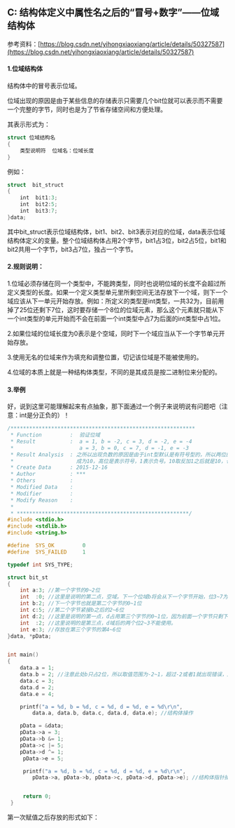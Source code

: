 ## C: 结构体定义中属性名之后的“冒号+数字”——位域结构体

参考资料：[https://blog.csdn.net/yihongxiaoxiang/article/details/50327587](https://blog.csdn.net/yihongxiaoxiang/article/details/50327587)

#### 1.位域结构体

结构体中的冒号表示位域。

位域出现的原因是由于某些信息的存储表示只需要几个bit位就可以表示而不需要一个完整的字节，同时也是为了节省存储空间和方便处理。

其表示形式为：
```c
struct 位域结构名
{
    类型说明符  位域名：位域长度
}
```
例如：
```c
struct  bit_struct
{
    int  bit1:3;
    int  bit2:5;
    int  bit3:7;
}data;
```
其中bit_struct表示位域结构体，bit1、bit2、bit3表示对应的位域，data表示位域结构体定义的变量。整个位域结构体占用2个字节，bit1占3位，bit2占5位，bit1和bit2共用一个字节，bit3占7位，独占一个字节。

#### 2.规则说明：

1.位域必须存储在同一个类型中，不能跨类型，同时也说明位域的长度不会超过所定义类型的长度。如果一个定义类型单元里所剩空间无法存放下一个域，则下一个域应该从下一单元开始存放。例如：所定义的类型是int类型，一共32为，目前用掉了25位还剩下7位，这时要存储一个8位的位域元素，那么这个元素就只能从下一个int类型的单元开始而不会在前面一个int类型中占7为后面的int类型中占1位。

2.如果位域的位域长度为0表示是个空域，同时下一个域应当从下一个字节单元开始存放。

3.使用无名的位域来作为填充和调整位置，切记该位域是不能被使用的。

4.位域的本质上就是一种结构体类型，不同的是其成员是按二进制位来分配的。

#### 3.举例

好，说到这里可能理解起来有点抽象，那下面通过一个例子来说明说有问题吧（注意：int是分正负的）！

```c
/***********************************************************
 * Function         :  验证位域
 * Result           :  a = 1, b = -2, c = 3, d = -2, e = -4
 *                     a = 3, b = 0, c = 7, d = -1, e = -3
 * Result Analysis  : 之所以出现负数的原因是由于int型默认是有符号型的，所以两位的位域赋值2时就会溢出，
 *                    成为10，高位是表示符号，1表示负号。10取反加1之后就是10，也就是2，所以值是-2
 * Create Data      : 2015-12-16
 * Author           : ***
 * Others           : 
 * Modified Data    :
 * Modifier         :
 * Modify Reason    :
 *
 * *******************************************************/
#include <stdio.h>
#include <stdlib.h>
#include <string.h>

#define  SYS_OK         0
#define  SYS_FAILED     1

typedef int SYS_TYPE;

struct bit_st
{
    int a:3; //第一个字节的0~2位
    int  :0; //这里是说明的第二点，空域。下一个位域b将会从下一个字节开始，位3~7为全0。
    int b:2; //下一个字节也就是第二个字节的0~1位
    int c:5; //第二个字节紧接b之后的2~6位
    int d:2; //这里是说明的第一点，d占用第三个字节的0~1位，因为前面一个字节只剩下一位不能存放d，所以另起一个字节存放。
    int  :2; //这里说明的是第三点，d域后的两个位2~3不能使用。
    int e:3; //存放在第三个字节的第4~6位
}data, *pData;


int main()
{       
    data.a = 1;
    data.b = 2; //注意此处b只占2位，所以取值范围为-2~1，超过-2或者1就出现错误，所以赋值时注意位域的范围
    data.c = 3; 
    data.d = 2; 
    data.e = 4;

    printf("a = %d, b = %d, c = %d, d = %d, e = %d\r\n",
        data.a, data.b, data.c, data.d, data.e); //结构体操作

    pData = &data;
    pData->a = 3;
    pData->b &= 1;
    pData->c |= 5;
    pData->d ^= 1;
     pData->e = 5;

     printf("a = %d, b = %d, c = %d, d = %d, e = %d\r\n",
        pData->a, pData->b, pData->c, pData->d, pData->e); //结构体指针操作


     return 0;
 }
```
第一次赋值之后存放的形式如下：
